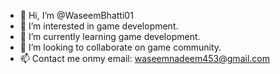 - 👋 Hi, I’m @WaseemBhatti01
- 👀 I’m interested in game development.
- 🌱 I’m currently learning game development.
- 💞️ I’m looking to collaborate on game community.
- 📫 Contact me onmy email: waseemnadeem453@gmail.com 
<!---
WaseemBhatti01/WaseemBhatti01 is a ✨ special ✨ repository because its `README.md` (this file) appears on your GitHub profile.
You can click the Preview link to take a look at your changes.
--->
